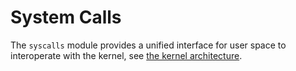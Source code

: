 # System Calls

The `syscalls` module provides a unified interface for user space to interoperate with the kernel, see [the kernel architecture][docs-architecture].

[//]: # (Links)

[docs-architecture]: ../index.md#architecture
